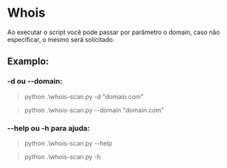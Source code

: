 # Whois

Ao executar o script você pode passar por parâmetro o domain, caso não especificar, o mesmo será solicitado. 

## Examplo:

### -d ou --domain:

> python .\whois-scan.py -d "domain.com"

> python .\whois-scan.py --domain "domain.com"

### --help ou -h para ajuda:

> python .\whois-scan.py --help

> python .\whois-scan.py -h